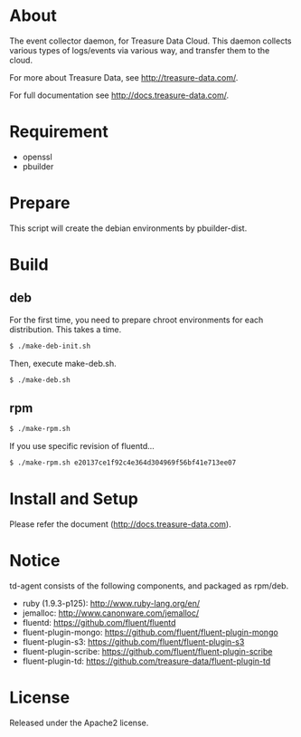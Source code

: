 # About

The event collector daemon, for Treasure Data Cloud. This daemon collects
various types of logs/events via various way, and transfer them to the
cloud.

For more about Treasure Data, see <http://treasure-data.com/>.

For full documentation see <http://docs.treasure-data.com/>.

# Requirement

* openssl
* pbuilder

# Prepare

This script will create the debian environments by pbuilder-dist.

# Build

## deb

For the first time, you need to prepare chroot environments for each distribution. This takes a time.

```bash
$ ./make-deb-init.sh
```

Then, execute make-deb.sh.

```bash
$ ./make-deb.sh
```

## rpm

```bash
$ ./make-rpm.sh
```

If you use specific revision of fluentd...

```bash
$ ./make-rpm.sh e20137ce1f92c4e364d304969f56bf41e713ee07
```

# Install and Setup

Please refer the document (http://docs.treasure-data.com).

# Notice

td-agent consists of the following components, and packaged as rpm/deb.

* ruby (1.9.3-p125): http://www.ruby-lang.org/en/
* jemalloc: http://www.canonware.com/jemalloc/
* fluentd: https://github.com/fluent/fluentd
* fluent-plugin-mongo: https://github.com/fluent/fluent-plugin-mongo
* fluent-plugin-s3: https://github.com/fluent/fluent-plugin-s3
* fluent-plugin-scribe: https://github.com/fluent/fluent-plugin-scribe
* fluent-plugin-td: https://github.com/treasure-data/fluent-plugin-td

# License

Released under the Apache2 license.
